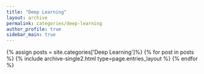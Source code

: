 ```yaml
---
title: "Deep Learning"
layout: archive
permalink: categories/deep-learning
author_profile: true
sidebar_main: true
---
```


{% assign posts = site.categories['Deep Learning']%}
{% for post in posts %} {% include archive-single2.html type=page.entries_layout %} {% endfor %}
